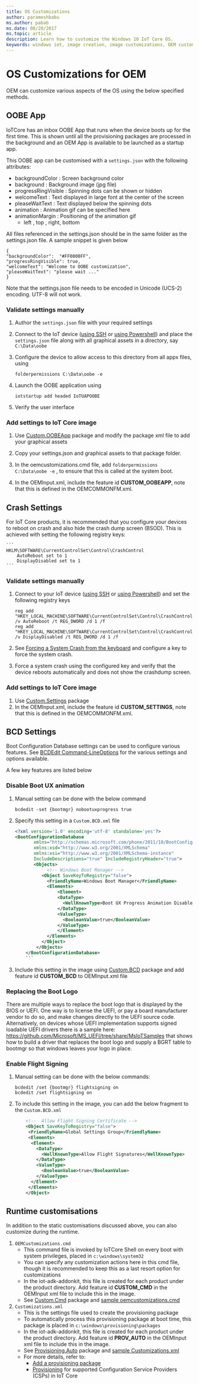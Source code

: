 ```yaml
---
title: OS Customizations
author: parameshbabu
ms.author: pabab
ms.date: 08/28/2017
ms.topic: article
description: Learn how to customize the Windows 10 IoT Core OS.
keywords: windows iot, image creation, image customizations, OEM customizations
---
```


# OS Customizations for OEM
OEM can customize various aspects of the OS using the below specified methods.

## OOBE App
IoTCore has an inbox OOBE App that runs when the device boots up for the first time. This is shown until all the provisioning packages are processed in the background and an OEM App is available to be launched as a startup app.

This OOBE app can be customised with a `settings.json` with the following attributes:

- backgroundColor : Screen background color 
- background : Background image (jpg file)
- progressRingVisible : Spinning dots can be shown or hidden
- welcomeText : Text displayed in large font at the center of the screen
- pleaseWaitText : Text displayed below the spinning dots
- animation : Animation gif can be specified here
- animationMargin : Positioning of the animation gif
    - left , top , right, bottom

All files referenced in the settings.json should be in the same folder as the settings.json file.
A sample snippet is given below

```
{
"backgroundColor":  "#FF0000FF",
"progressRingVisible": true,
"welcomeText": "Welcome to OOBE customization",
"pleaseWaitText": "please wait ..."
}
```

Note that the settings.json file needs to be encoded in Unicode (UCS-2) encoding. UTF-8 will not work.

### Validate settings manually 

1. Author the `settings.json` file with your required settings
2. Connect to the IoT device ([using SSH](../connect-your-device/SSH.md) or [using Powershell](../connect-your-device/powershell.md)) and place the `settings.json` file along with all graphical assets in a directory, say `C:\Data\oobe`
3. Configure the device to allow access to this directory from all appx files, using

    ```
    folderpermissions C:\Data\oobe -e
    ```

4. Launch the OOBE application using

    ```
    iotstartup add headed IoTUAPOOBE
    ```

5. Verify the user interface

### Add settings to IoT Core image

1. Use [Custom.OOBEApp](https://github.com/ms-iot/iot-adk-addonkit/tree/master/Common/Packages/Custom.OOBEApp) package and modify the package xml file to add your graphical assets

2. Copy your settings.json and graphical assets to that package folder.

3. In the oemcustomizations.cmd file, add  `folderpermissions 
    C:\Data\oobe -e` , to ensure that this is called at the system boot.

4. In the OEMInput.xml, include the feature id **CUSTOM_OOBEAPP**, note that this is defined in the OEMCOMMONFM.xml.


## Crash Settings

For IoT Core products, it is recommended that you configure your devices to reboot on crash and also hide the crash dump screen (BSOD). 
This is achieved with setting the following registry keys:

    ```
    HKLM\SOFTWARE\CurrentControlSet\Control\CrashControl
        AutoReboot set to 1
        DisplayDisabled set to 1
    ```

### Validate settings manually

1. Connect to your IoT device ([using SSH](../connect-your-device/SSH.md) or [using Powershell](../connect-your-device/powershell.md)) and set the following registry keys

    ```
    reg add "HKEY_LOCAL_MACHINE\SOFTWARE\CurrentControlSet\Control\CrashControl" /v AutoReboot /t REG_DWORD /d 1 /f
    reg add "HKEY_LOCAL_MACHINE\SOFTWARE\CurrentControlSet\Control\CrashControl" /v DisplayDisabled /t REG_DWORD /d 1 /f
    ```

2. See [Forcing a System Crash from the keyboard](https://docs.microsoft.com/windows-hardware/drivers/debugger/forcing-a-system-crash-from-the-keyboard) and configure a key to force the system crash.
3. Force a system crash using the configured key and verify that the device reboots automatically and does not show the crashdump screen.

### Add settings to IoT Core image

1. Use [Custom.Settings](https://github.com/ms-iot/iot-adk-addonkit/tree/master/Common/Packages/Custom.Settings) package
2. In the OEMInput.xml, include the feature id **CUSTOM_SETTINGS**, note that this is defined in the OEMCOMMONFM.xml.

## BCD Settings
Boot Configuration Database settings can be used to configure various features. See [BCDEdit Command-LineOptions](https://docs.microsoft.com/windows-hardware/manufacture/desktop/bcdedit-command-line-options) for the various settings and options available.

A few key features are listed below

### Disable Boot UX animation 

1. Manual setting can be done with the below command

    ```
    bcdedit -set {bootmgr} nobootuxprogress true
    ```

2. Specify this setting in a `Custom.BCD.xml` file 

    ```xml
    <?xml version='1.0' encoding='utf-8' standalone='yes'?>
    <BootConfigurationDatabase 
           xmlns="http://schemas.microsoft.com/phone/2011/10/BootConfiguration"
           xmlns:xsd="http://www.w3.org/2001/XMLSchema"
           xmlns:xsi="http://www.w3.org/2001/XMLSchema-instance"
           IncludeDescriptions="true" IncludeRegistryHeader="true">
           <Objects>
                <!-- Windows Boot Manager -->
              <Object SaveKeyToRegistry="false">
                <FriendlyName>Windows Boot Manager</FriendlyName>
                <Elements>
                    <Element>
                    <DataType>
                      <WellKnownType>Boot UX Progress Animation Disable</WellKnownType>
                    </DataType>
                    <ValueType>
                      <BooleanValue>true</BooleanValue>
                    </ValueType>
                    </Element>
                </Elements>
              </Object>
            </Objects>
        </BootConfigurationDatabase>
        ```
3. Include this setting in the image using [Custom.BCD](https://github.com/ms-iot/iot-adk-addonkit/tree/master/Common/Packages/Custom.BCD) package and add feature id **CUSTOM_BCD** to OEMInput.xml file

### Replacing the Boot Logo
There are multiple ways to replace the boot logo that is displayed by the BIOS or UEFI.
One way is to license the UEFI, or pay a board manufacturer vendor to do so, and make changes directly to the UEFI source code.
Alternatively, on devices whose UEFI implementation supports signed loadable UEFI drivers there is a sample here:
https://github.com/Microsoft/MS_UEFI/tree/share/MsIoTSamples
that shows how to build a driver that replaces the boot logo and supply a BGRT table to bootmgr so that windows leaves your logo in place.

### Enable Flight Signing

1. Manual setting can be done with the below commands:

    ```
    bcdedit /set {bootmgr} flightsigning on
    bcdedit /set flightsigning on
    ```

2. To include this setting in the image, you can add the below fragment to the `Custom.BCD.xml`

    ```xml
        <!--  Allow Flight Signing Certificate -->
        <Object SaveKeyToRegistry="false">
         <FriendlyName>Global Settings Group</FriendlyName>
         <Elements>
          <Element>
            <DataType>
              <WellKnownType>Allow Flight Signatures</WellKnownType>
            </DataType>
            <ValueType>
              <BooleanValue>true</BooleanValue>
            </ValueType>
          </Element>
         </Elements>
        </Object>
    ```

## Runtime customisations
In addition to the static customisations discussed above, you can also customize during the runtime.

1. `OEMCustomizations.cmd`
    - This command file is invoked by IoTCore Shell on every boot with system privileges, placed in `c:\windows\system32`
    - You can specify any customization actions here in this cmd file, though it is recommended to keep this as a last resort option for customizations
    - In the iot-adk-addonkit, this file is created for each product under the product directory. Add feature id **CUSTOM_CMD** in the OEMInput xml file to include this in the image.
    - See [Custom.Cmd](https://github.com/ms-iot/iot-adk-addonkit/tree/master/Common/Packages/Custom.Cmd) package and [sample oemcustomizations.cmd](https://github.com/ms-iot/iot-adk-addonkit/blob/master/Source-arm/Products/SampleA/oemcustomization.cmd) 
2. `Customizations.xml`
    - This is the settings file used to create the provisioning package
    - To automatically process this provisioning package at boot time, this package is placed in `c:\windows\provisioning\packages`
    - In the iot-adk-addonkit, this file is created for each product under the product directory. Add feature id **PROV_AUTO** in the OEMInput xml file to include this in the image.
    - See [Provisioning.Auto](https://github.com/ms-iot/iot-adk-addonkit/tree/master/Common/Packages/Provisioning.Auto) package and [sample Customizations.xml](https://github.com/ms-iot/iot-adk-addonkit/blob/master/Source-arm/Products/SampleA/prov/customizations.xml)
    - For more details, refer to:
        - [Add a provisioning package](https://docs.microsoft.com/windows-hardware/manufacture/iot/add-a-provisioning-package-to-an-image)
        - [Provisioning](https://aka.ms/iotcsplist) for supported Configuration Service Providers (CSPs) in IoT Core

